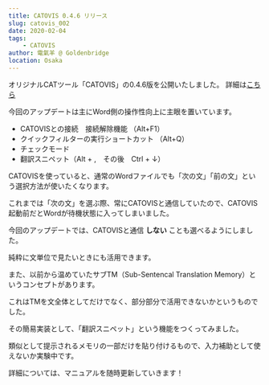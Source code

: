 ```yaml
---
title: CATOVIS 0.4.6 リリース
slug: catovis_002
date: 2020-02-04
tags:
    - CATOVIS
author: 電氣羊 @ Goldenbridge
location: Osaka
---
```


オリジナルCATツール「CATOVIS」の0.4.6版を公開いたしました。
詳細は[こちら](https://quankaoyang.github.io/catovis-docs/)

今回のアップデートは主にWord側の操作性向上に主眼を置いています。

- CATOVISとの接続　接続解除機能 （Alt+F1）
- クイックフィルターの実行ショートカット （Alt+Q）
- チェックモード
- 翻訳スニペット（Alt + ,　その後　Ctrl + ↓）

CATOVISを使っていると、通常のWordファイルでも「次の文」「前の文」という選択方法が使いたくなります。

これまでは「次の文」を選ぶ際、常にCATOVISと通信していたので、CATOVIS起動前だとWordが待機状態に入ってしまいました。

今回のアップデートでは、CATOVISと通信 **しない** ことも選べるようにしました。

純粋に文単位で見たいときにも活用できます。

また、以前から温めていたサブTM（Sub-Sentencal Translation Memory）というコンセプトがあります。

これはTMを文全体としてだけでなく、部分部分で活用できないかというものでした。

その簡易実装として、「翻訳スニペット」という機能をつくってみました。

類似として提示されるメモリの一部だけを貼り付けるもので、入力補助として使えないか実験中です。

詳細については、マニュアルを随時更新していきます！



<link-to></link-to>